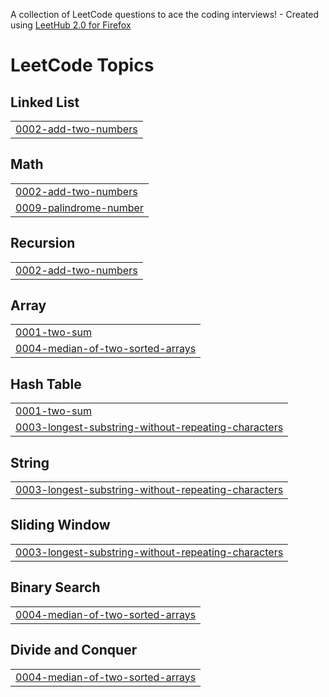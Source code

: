 A collection of LeetCode questions to ace the coding interviews! - Created using [LeetHub 2.0 for Firefox](https://github.com/maitreya2954/LeetHub-2.0-Firefox)
<!---LeetCode Topics Start-->
# LeetCode Topics
## Linked List
|  |
| ------- |
| [0002-add-two-numbers](https://github.com/Sunvaar45/LeetCode/tree/master/0002-add-two-numbers) |
## Math
|  |
| ------- |
| [0002-add-two-numbers](https://github.com/Sunvaar45/LeetCode/tree/master/0002-add-two-numbers) |
| [0009-palindrome-number](https://github.com/Sunvaar45/LeetCode/tree/master/0009-palindrome-number) |
## Recursion
|  |
| ------- |
| [0002-add-two-numbers](https://github.com/Sunvaar45/LeetCode/tree/master/0002-add-two-numbers) |
## Array
|  |
| ------- |
| [0001-two-sum](https://github.com/Sunvaar45/LeetCode/tree/master/0001-two-sum) |
| [0004-median-of-two-sorted-arrays](https://github.com/Sunvaar45/LeetCode/tree/master/0004-median-of-two-sorted-arrays) |
## Hash Table
|  |
| ------- |
| [0001-two-sum](https://github.com/Sunvaar45/LeetCode/tree/master/0001-two-sum) |
| [0003-longest-substring-without-repeating-characters](https://github.com/Sunvaar45/LeetCode/tree/master/0003-longest-substring-without-repeating-characters) |
## String
|  |
| ------- |
| [0003-longest-substring-without-repeating-characters](https://github.com/Sunvaar45/LeetCode/tree/master/0003-longest-substring-without-repeating-characters) |
## Sliding Window
|  |
| ------- |
| [0003-longest-substring-without-repeating-characters](https://github.com/Sunvaar45/LeetCode/tree/master/0003-longest-substring-without-repeating-characters) |
## Binary Search
|  |
| ------- |
| [0004-median-of-two-sorted-arrays](https://github.com/Sunvaar45/LeetCode/tree/master/0004-median-of-two-sorted-arrays) |
## Divide and Conquer
|  |
| ------- |
| [0004-median-of-two-sorted-arrays](https://github.com/Sunvaar45/LeetCode/tree/master/0004-median-of-two-sorted-arrays) |
<!---LeetCode Topics End-->